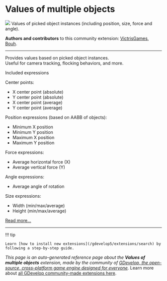 # Values of multiple objects

<img src="https://resources.gdevelop-app.com/assets/Icons/dots-hexagon.svg" class="extension-icon"></img>
Values of picked object instances (including position, size, force and angle).

**Authors and contributors** to this community extension: [VictrisGames](https://gd.games/VictrisGames), [Bouh](https://gd.games/Bouh).

---

Provides values based on picked object instances.  
Useful for camera tracking, flocking behaviors, and more.

Included expressions

Center points:
- X center point (absolute) 
- Y center point (absolute)
- X center point (average) 
- Y center point (average)

Position expressions (based on AABB of objects):
- Minimum X position
- Minimum Y position
- Maximum X position
- Maximum Y position

Force expressions:
- Average horizontal force (X)
- Average vertical force (Y)

Angle expressions:
- Average angle of rotation

Size expressions:
- Width (min/max/average)
- Height (min/max/average)

[Read more...](https://victrisgames.itch.io/values-of-multiple-objects)

---

!!! tip

    Learn [how to install new extensions](/gdevelop5/extensions/search) by following a step-by-step guide.

*This page is an auto-generated reference page about the **Values of multiple objects** extension, made by the community of [GDevelop, the open-source, cross-platform game engine designed for everyone](https://gdevelop.io/).* Learn more about [all GDevelop community-made extensions here](/gdevelop5/extensions).